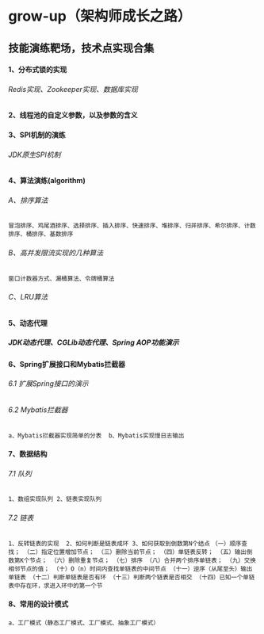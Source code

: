 # grow-up（架构师成长之路）
## 技能演练靶场，技术点实现合集
#### 1、分布式锁的实现
###### Redis实现、Zookeeper实现、数据库实现
#### 2、线程池的自定义参数，以及参数的含义
#### 3、SPI机制的演练
###### JDK原生SPI机制
#### 4、算法演练(algorithm)
###### A、排序算法 
`冒泡排序、鸡尾酒排序、选择排序、插入排序、快速排序、堆排序、归并排序、希尔排序、计数排序、桶排序、基数排序`
###### B、高并发限流实现的几种算法
`窗口计数器方式、漏桶算法、令牌桶算法`
###### C、LRU算法

#### 5、动态代理
##### JDK动态代理、CGLib动态代理、Spring AOP功能演示
#### 6、Spring扩展接口和Mybatis拦截器
###### 6.1 扩展Spring接口的演示
###### 6.2 Mybatis拦截器
`a、Mybatis拦截器实现简单的分表  b、Mybatis实现慢日志输出 `
#### 7、数据结构
###### 7.1 队列
`1、数组实现队列 2、链表实现队列`
###### 7.2 链表
`1、反转链表的实现  2、如何判断是链表成环 3、如何获取到倒数第N个结点`
`（一）顺序查找；
 （二）指定位置增加节点；
 （三）删除当前节点；
 （四）单链表反转；
 （五）输出倒数第K个节点；
 （六）删除重复节点；
 （七）排序
 （八）合并两个排序单链表；
 （九）交换相邻节点的值；
 （十）O（n）时间内查找单链表的中间节点
 （十一）逆序（从尾至头）输出单链表
 （十二）判断单链表是否有环
 （十三）判断两个链表是否相交
 （十四）已知一个单链表中存在环，求进入环中的第一个节
`
#### 8、常用的设计模式
``a、工厂模式（静态工厂模式、工厂模式、抽象工厂模式）``

